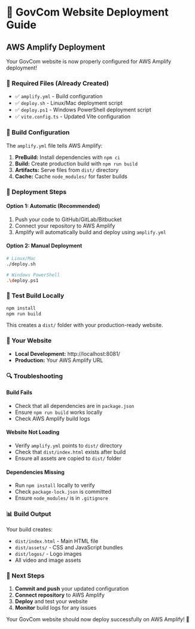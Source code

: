 # 🚀 GovCom Website Deployment Guide

## AWS Amplify Deployment

Your GovCom website is now properly configured for AWS Amplify deployment!

### 📁 Required Files (Already Created)
- ✅ `amplify.yml` - Build configuration
- ✅ `deploy.sh` - Linux/Mac deployment script  
- ✅ `deploy.ps1` - Windows PowerShell deployment script
- ✅ `vite.config.ts` - Updated Vite configuration

### 🔧 Build Configuration
The `amplify.yml` file tells AWS Amplify:
1. **PreBuild:** Install dependencies with `npm ci`
2. **Build:** Create production build with `npm run build`
3. **Artifacts:** Serve files from `dist/` directory
4. **Cache:** Cache `node_modules/` for faster builds

### 🚀 Deployment Steps

#### Option 1: Automatic (Recommended)
1. Push your code to GitHub/GitLab/Bitbucket
2. Connect your repository to AWS Amplify
3. Amplify will automatically build and deploy using `amplify.yml`

#### Option 2: Manual Deployment
```bash
# Linux/Mac
./deploy.sh

# Windows PowerShell
.\deploy.ps1
```

### 🧪 Test Build Locally
```bash
npm install
npm run build
```

This creates a `dist/` folder with your production-ready website.

### 📱 Your Website
- **Local Development:** http://localhost:8081/
- **Production:** Your AWS Amplify URL

### 🔍 Troubleshooting

#### Build Fails
- Check that all dependencies are in `package.json`
- Ensure `npm run build` works locally
- Check AWS Amplify build logs

#### Website Not Loading
- Verify `amplify.yml` points to `dist/` directory
- Check that `dist/index.html` exists after build
- Ensure all assets are copied to `dist/` folder

#### Dependencies Missing
- Run `npm install` locally to verify
- Check `package-lock.json` is committed
- Ensure `node_modules/` is in `.gitignore`

### 📊 Build Output
Your build creates:
- `dist/index.html` - Main HTML file
- `dist/assets/` - CSS and JavaScript bundles
- `dist/logos/` - Logo images
- All video and image assets

### 🎯 Next Steps
1. **Commit and push** your updated configuration
2. **Connect repository** to AWS Amplify
3. **Deploy** and test your website
4. **Monitor** build logs for any issues

Your GovCom website should now deploy successfully on AWS Amplify! 🎉

